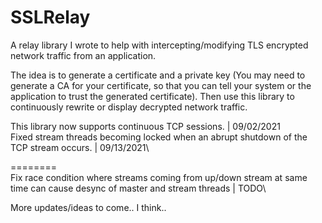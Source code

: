 # SSLRelay
A relay library I wrote to help with intercepting/modifying TLS encrypted network traffic from an application.

The idea is to generate a certificate and a private key (You may need to generate a CA for your certificate, so that you can tell your system or the application to trust the generated certificate).
Then use this library to continuously rewrite or display decrypted network traffic.

This library now supports continuous TCP sessions. | 09/02/2021\
Fixed stream threads becoming locked when an abrupt shutdown of the TCP stream occurs. | 09/13/2021\

========\
Fix race condition where streams coming from up/down stream at same time can cause desync of master and stream threads | TODO\

More updates/ideas to come.. I think..
